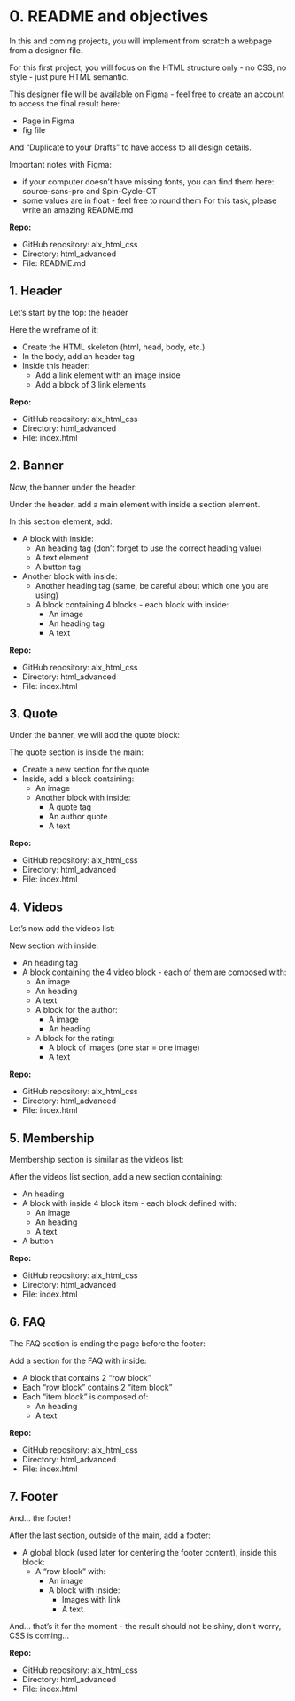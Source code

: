 # 0. README and objectives

In this and coming projects, you will implement from scratch a webpage from a designer file.

For this first project, you will focus on the HTML structure only - no CSS, no style - just pure HTML semantic.

This designer file will be available on Figma - feel free to create an account to access the final result here:

- Page in Figma
- fig file

And “Duplicate to your Drafts” to have access to all design details.

Important notes with Figma:

- if your computer doesn’t have missing fonts, you can find them here: source-sans-pro and Spin-Cycle-OT
- some values are in float - feel free to round them
For this task, please write an amazing README.md

**Repo:**

- GitHub repository: alx_html_css
- Directory: html_advanced
- File: README.md

## 1. Header

Let’s start by the top: the header

Here the wireframe of it:

- Create the HTML skeleton (html, head, body, etc.)
- In the body, add an header tag
- Inside this header:
  - Add a link element with an image inside
  - Add a block of 3 link elements

**Repo:**

- GitHub repository: alx_html_css
- Directory: html_advanced
- File: index.html

## 2. Banner

Now, the banner under the header:

Under the header, add a main element with inside a section element.

In this section element, add:

- A block with inside:
  - An heading tag (don’t forget to use the correct heading value)
  - A text element
  - A button tag
- Another block with inside:
  - Another heading tag (same, be careful about which one you are using)
  - A block containing 4 blocks - each block with inside:
    - An image
    - An heading tag
    - A text

**Repo:**

- GitHub repository: alx_html_css
- Directory: html_advanced
- File: index.html

## 3. Quote

Under the banner, we will add the quote block:

The quote section is inside the main:

- Create a new section for the quote
- Inside, add a block containing:
  - An image
  - Another block with inside:
    - A quote tag
    - An author quote
    - A text

**Repo:**

- GitHub repository: alx_html_css
- Directory: html_advanced
- File: index.html

## 4. Videos

Let’s now add the videos list:

New section with inside:

- An heading tag
- A block containing the 4 video block - each of them are composed with:
  - An image
  - An heading
  - A text
  - A block for the author:
    - A image
    - An heading
  - A block for the rating:
    - A block of images (one star = one image)
    - A text

**Repo:**

- GitHub repository: alx_html_css
- Directory: html_advanced
- File: index.html

## 5. Membership

Membership section is similar as the videos list:

After the videos list section, add a new section containing:

- An heading
- A block with inside 4 block item - each block defined with:
  - An image
  - An heading
  - A text
- A button

**Repo:**

- GitHub repository: alx_html_css
- Directory: html_advanced
- File: index.html

## 6. FAQ

The FAQ section is ending the page before the footer:

Add a section for the FAQ with inside:

- A block that contains 2 “row block”
- Each “row block” contains 2 “item block”
- Each “item block” is composed of:
  - An heading
  - A text

**Repo:**

- GitHub repository: alx_html_css
- Directory: html_advanced
- File: index.html

## 7. Footer

And… the footer!

After the last section, outside of the main, add a footer:

- A global block (used later for centering the footer content), inside this block:
  - A “row block” with:
    - An image
    - A block with inside:
      - Images with link
      - A text

And… that’s it for the moment - the result should not be shiny, don’t worry, CSS is coming…

**Repo:**

- GitHub repository: alx_html_css
- Directory: html_advanced
- File: index.html

